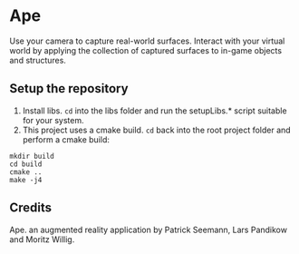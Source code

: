 # Ape
Use your camera to capture real-world surfaces. Interact with your virtual world by applying the collection of captured surfaces to in-game objects and structures.  

## Setup the repository
1. Install libs. `cd` into the libs folder and run the setupLibs.* script suitable for your system.
2. This project uses a cmake build. `cd` back into the root project folder and perform a cmake build:
```
mkdir build
cd build
cmake ..
make -j4
```

## Credits
Ape. an augmented reality application by Patrick Seemann, Lars Pandikow and Moritz Willig.

